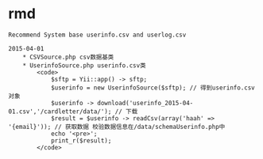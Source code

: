 # rmd
    Recommend System base userinfo.csv and userlog.csv

    2015-04-01
        * CSVSource.php csv数据基类
        * UserinfoSource.php userinfo.csv类
            <code>
                $sftp = Yii::app() -> sftp;
                $userinfo = new UserinfoSource($sftp); // 得到userinfo.csv对象
                $userinfo -> download('userinfo_2015-04-01.csv','/cardletter/data/'); // 下载
                $result = $userinfo -> readCsv(array('haah' => '{email}')); // 获取数据 校验数据信息在/data/schemaUserinfo.php中
                echo '<pre>';
                print_r($result);
            </code>
